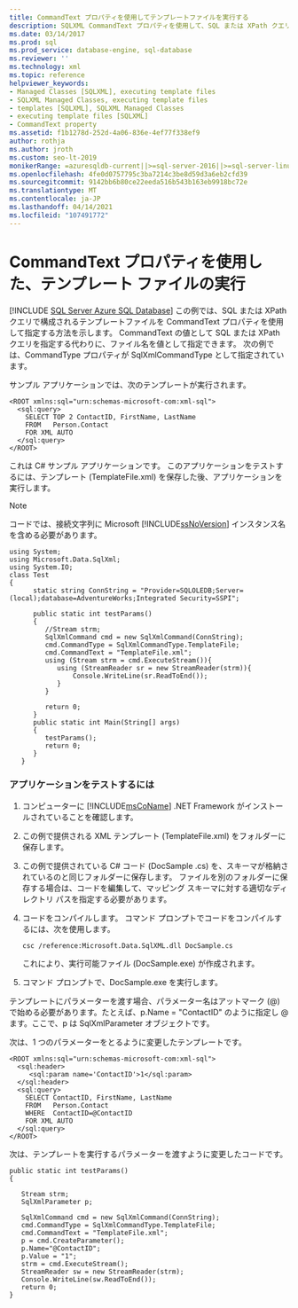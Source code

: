 ```yaml
---
title: CommandText プロパティを使用してテンプレートファイルを実行する
description: SQLXML CommandText プロパティを使用して、SQL または XPath クエリを含むテンプレートファイルの名前を指定する方法の例を示します。
ms.date: 03/14/2017
ms.prod: sql
ms.prod_service: database-engine, sql-database
ms.reviewer: ''
ms.technology: xml
ms.topic: reference
helpviewer_keywords:
- Managed Classes [SQLXML], executing template files
- SQLXML Managed Classes, executing template files
- templates [SQLXML], SQLXML Managed Classes
- executing template files [SQLXML]
- CommandText property
ms.assetid: f1b1278d-252d-4a06-836e-4ef77f338ef9
author: rothja
ms.author: jroth
ms.custom: seo-lt-2019
monikerRange: =azuresqldb-current||>=sql-server-2016||>=sql-server-linux-2017||=azuresqldb-mi-current
ms.openlocfilehash: 4fe0d0757795c3ba7214c3be8d59d3a6eb2cfd39
ms.sourcegitcommit: 9142bb6b80ce22eeda516b543b163eb9918bc72e
ms.translationtype: MT
ms.contentlocale: ja-JP
ms.lasthandoff: 04/14/2021
ms.locfileid: "107491772"
---
```

# <a name="executing-template-files-by-using-the-commandtext-property"></a>CommandText プロパティを使用した、テンプレート ファイルの実行
[!INCLUDE [SQL Server Azure SQL Database](../../../includes/applies-to-version/sql-asdb.md)]
  この例では、SQL または XPath クエリで構成されるテンプレートファイルを CommandText プロパティを使用して指定する方法を示します。 CommandText の値として SQL または XPath クエリを指定する代わりに、ファイル名を値として指定できます。 次の例では、CommandType プロパティが SqlXmlCommandType として指定されています。  
  
 サンプル アプリケーションでは、次のテンプレートが実行されます。  
  
```  
<ROOT xmlns:sql="urn:schemas-microsoft-com:xml-sql">  
  <sql:query>  
    SELECT TOP 2 ContactID, FirstName, LastName   
    FROM   Person.Contact  
    FOR XML AUTO  
  </sql:query>  
</ROOT>  
```  
  
 これは C# サンプル アプリケーションです。 このアプリケーションをテストするには、テンプレート (TemplateFile.xml) を保存した後、アプリケーションを実行します。  
  
> [!NOTE]  
>  コードでは、接続文字列に Microsoft [!INCLUDE[ssNoVersion](../../../includes/ssnoversion-md.md)] インスタンス名を含める必要があります。  
  
```  
using System;  
using Microsoft.Data.SqlXml;  
using System.IO;  
class Test  
{  
      static string ConnString = "Provider=SQLOLEDB;Server=(local);database=AdventureWorks;Integrated Security=SSPI";  
  
      public static int testParams()  
      {  
         //Stream strm;  
         SqlXmlCommand cmd = new SqlXmlCommand(ConnString);  
         cmd.CommandType = SqlXmlCommandType.TemplateFile;  
         cmd.CommandText = "TemplateFile.xml";  
         using (Stream strm = cmd.ExecuteStream()){  
            using (StreamReader sr = new StreamReader(strm)){  
                Console.WriteLine(sr.ReadToEnd());  
            }  
         }  
  
         return 0;        
      }  
      public static int Main(String[] args)  
      {  
         testParams();     
         return 0;  
      }  
   }  
```  
  
### <a name="to-test-the-application"></a>アプリケーションをテストするには  
  
1.  コンピューターに [!INCLUDE[msCoName](../../../includes/msconame-md.md)] .NET Framework がインストールされていることを確認します。  
  
2.  この例で提供される XML テンプレート (TemplateFile.xml) をフォルダーに保存します。  
  
3.  この例で提供されている C# コード (DocSample .cs) を、スキーマが格納されているのと同じフォルダーに保存します。 ファイルを別のフォルダーに保存する場合は、コードを編集して、マッピング スキーマに対する適切なディレクトリ パスを指定する必要があります。  
  
4.  コードをコンパイルします。 コマンド プロンプトでコードをコンパイルするには、次を使用します。  
  
    ```  
    csc /reference:Microsoft.Data.SqlXML.dll DocSample.cs  
    ```  
  
     これにより、実行可能ファイル (DocSample.exe) が作成されます。  
  
5.  コマンド プロンプトで、DocSample.exe を実行します。  

 テンプレートにパラメーターを渡す場合、パラメーター名はアットマーク (@) で始める必要があります。たとえば、p.Name = "ContactID" のように指定し \@ ます。ここで、p は SqlXmlParameter オブジェクトです。  
  
 次は、1 つのパラメーターをとるように変更したテンプレートです。  
  
```  
<ROOT xmlns:sql="urn:schemas-microsoft-com:xml-sql">  
  <sql:header>  
     <sql:param name='ContactID'>1</sql:param>    
  </sql:header>  
  <sql:query>  
    SELECT ContactID, FirstName, LastName  
    FROM   Person.Contact  
    WHERE  ContactID=@ContactID  
    FOR XML AUTO  
  </sql:query>  
</ROOT>  
```  
  
 次は、テンプレートを実行するパラメーターを渡すように変更したコードです。  
  
```  
public static int testParams()  
{  
  
   Stream strm;  
   SqlXmlParameter p;  
  
   SqlXmlCommand cmd = new SqlXmlCommand(ConnString);  
   cmd.CommandType = SqlXmlCommandType.TemplateFile;  
   cmd.CommandText = "TemplateFile.xml";  
   p = cmd.CreateParameter();  
   p.Name="@ContactID";  
   p.Value = "1";  
   strm = cmd.ExecuteStream();  
   StreamReader sw = new StreamReader(strm);  
   Console.WriteLine(sw.ReadToEnd());  
   return 0;        
}  
```  
  
  

